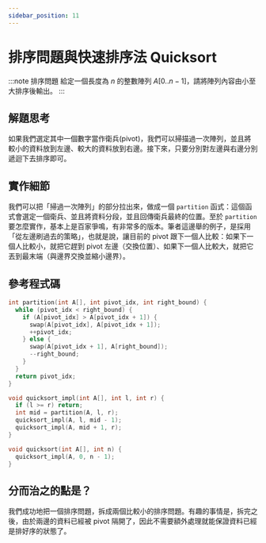 ```yaml
---
sidebar_position: 11
---
```


# 排序問題與快速排序法 Quicksort

:::note 排序問題
給定一個長度為 $n$ 的整數陣列 $A[0..n-1]$，請將陣列內容由小至大排序後輸出。
:::

## 解題思考

如果我們選定其中一個數字當作衛兵(pivot)，我們可以掃描過一次陣列，並且將較小的資料放到左邊、較大的資料放到右邊。接下來，只要分別對左邊與右邊分別遞迴下去排序即可。

## 實作細節

我們可以把「掃過一次陣列」的部分拉出來，做成一個 `partition` 函式：這個函式會選定一個衛兵、並且將資料分段，並且回傳衛兵最終的位置。至於 `partition` 要怎麼實作，基本上是百家爭鳴，有非常多的版本。筆者這邊舉的例子，是採用「從左邊刷過去的策略」，也就是說，讓目前的 pivot 跟下一個人比較：如果下一個人比較小，就把它趕到 pivot 左邊（交換位置）、如果下一個人比較大，就把它丟到最末端（與邊界交換並縮小邊界）。

## 參考程式碼

```cpp
int partition(int A[], int pivot_idx, int right_bound) {
  while (pivot_idx < right_bound) {
    if (A[pivot_idx] > A[pivot_idx + 1]) {
      swap(A[pivot_idx], A[pivot_idx + 1]);
      ++pivot_idx;
    } else {
      swap(A[pivot_idx + 1], A[right_bound]);
      --right_bound;
    }
  }
  return pivot_idx;
}

void quicksort_impl(int A[], int l, int r) {
  if (l >= r) return;
  int mid = partition(A, l, r);
  quicksort_impl(A, l, mid - 1);
  quicksort_impl(A, mid + 1, r);
}

void quicksort(int A[], int n) {
  quicksort_impl(A, 0, n - 1);
}
```

## 分而治之的點是？

我們成功地把一個排序問題，拆成兩個比較小的排序問題。有趣的事情是，拆完之後，由於兩邊的資料已經被 pivot 隔開了，因此不需要額外處理就能保證資料已經是排好序的狀態了。